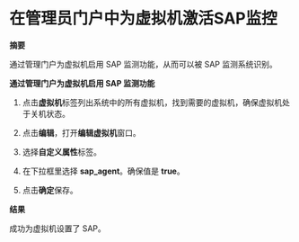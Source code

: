 # 在管理员门户中为虚拟机激活SAP监控

**摘要**

通过管理门户为虚拟机启用 SAP 监测功能，从而可以被 SAP 监测系统识别。


**通过管理门户为虚拟机启用 SAP 监测功能**

1. 点击**虚拟机**标签列出系统中的所有虚拟机，找到需要的虚拟机，确保虚拟机处于关机状态。

2. 点击**编辑**，打开**编辑虚拟机**窗口。

3. 选择**自定义属性**标签。

4. 在下拉框里选择 **sap\_agent**。确保值是 **true**。

5. 点击**确定**保存。

**结果**

成功为虚拟机设置了 SAP。
